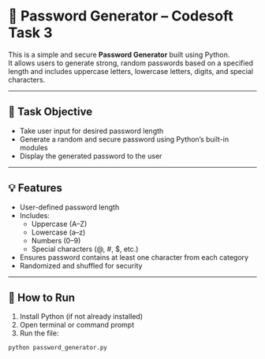 # 🔐 Password Generator – Codesoft Task 3

This is a simple and secure **Password Generator** built using Python.  
It allows users to generate strong, random passwords based on a specified length and includes uppercase letters, lowercase letters, digits, and special characters.

---

## 📌 Task Objective
- Take user input for desired password length
- Generate a random and secure password using Python’s built-in modules
- Display the generated password to the user

---

## 💡 Features
- User-defined password length
- Includes:
  - Uppercase (A–Z)
  - Lowercase (a–z)
  - Numbers (0–9)
  - Special characters (@, #, $, etc.)
- Ensures password contains at least one character from each category
- Randomized and shuffled for security

---

## 🚀 How to Run
1. Install Python (if not already installed)
2. Open terminal or command prompt
3. Run the file:
```bash
python password_generator.py
